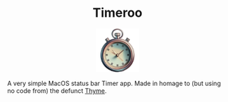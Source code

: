 <div align="center">

<h1>Timeroo</h2>

<!-- ![Timeroo](Timeroo/Assets.xcassets/AppIcon.appiconset/PS-Timeroo-2-512.png) -->
<img src="https://github.com/ErezVolk/Timeroo/blob/main/Timeroo/Assets.xcassets/AppIcon.appiconset/PS-Timeroo-2-512.png?raw=true" width="100px" >

</div>

A very simple MacOS status bar Timer app. Made in homage to (but using no code from) the defunct [Thyme](https://joaomoreno.github.io/thyme/).

